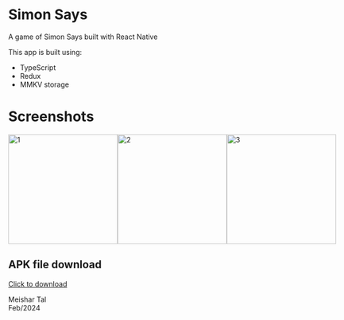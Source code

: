 # Simon Says
A game of Simon Says built with React Native

This app is built using:
* TypeScript
* Redux
* MMKV storage
  
# Screenshots
<div style="display: flex;">
  <img src="screenshots/1.png" alt="1" width="220" />
  <img src="screenshots/2.png" alt="2" width="220" />
  <img src="screenshots/3.png" alt="3" width="220" />
</div>

## APK file download
[Click to download](https://github.com/Meta704/SimonSays/releases/download/APK/SimonSaysGame.apk)

Meishar Tal <br>
Feb/2024
